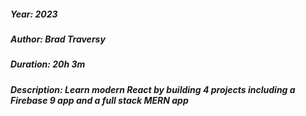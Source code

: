 ##### Year: 2023
##### Author: Brad Traversy
##### Duration: 20h 3m
##### Description: Learn modern React by building 4 projects including a Firebase 9 app and a full stack MERN app